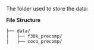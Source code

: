 The folder used to store the data:

**File Structure**  
```
├── data/
|   ├── f30k_precomp/
|   ├── coco_precomp/
```
